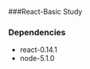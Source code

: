 ###React-Basic Study
<div>
<p><h3>Dependencies</h3></p>
<ul>
<li>react-0.14.1</li>
<li>node-5.1.0</li>
</ul>
</div>
